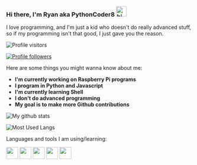 ### Hi there, I'm Ryan aka PythonCoder8 <img src="https://user-images.githubusercontent.com/1303154/88677602-1635ba80-d120-11ea-84d8-d263ba5fc3c0.gif" width="28px" alt="hi">

I love programming, and I'm just a kid who doesn't do really advanced stuff, so if my programming isn't that good, I just gave you the reason.

![Profile visitors](https://visitor-badge.laobi.icu/badge?page_id=PythonCoder8.PythonCoder8)

[![Profile followers](https://img.shields.io/github/followers/PythonCoder8?label=Follow&style=social)](https://github.com/PythonCoder8)

Here are some things you might wanna know about me:

- **I'm currently working on Raspberry Pi programs**
- **I program in Python and Javascript**
- **I'm currently learning Shell**
- **I don't do advanced programming**
- **My goal is to make more Github contributions**

![My github stats](https://github-readme-stats.vercel.app/api?username=pythoncoder8&show_icons=true&theme=tokyonight)

![Most Used Langs](https://github-readme-stats.vercel.app/api/top-langs/?username=PythonCoder8&theme=tokyonight)

Languages and tools I am using/learning:

<img height="32" width="32" src="https://cdn.jsdelivr.net/npm/simple-icons@v4/icons/python.svg" />
<img height="32" width="32" src="https://cdn.jsdelivr.net/npm/simple-icons@v4/icons/github.svg" />
<img height="32" width="32" src="https://cdn.jsdelivr.net/npm/simple-icons@v4/icons/html5.svg" />
<img height="32" width="32" src="https://cdn.jsdelivr.net/npm/simple-icons@v4/icons/javascript.svg" />
<img height="32" width="32" src="https://cdn.jsdelivr.net/npm/simple-icons@v4/icons/css3.svg" />
